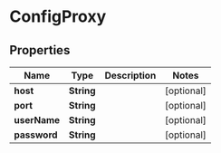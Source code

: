 

# ConfigProxy


## Properties

| Name | Type | Description | Notes |
|------------ | ------------- | ------------- | -------------|
|**host** | **String** |  |  [optional] |
|**port** | **String** |  |  [optional] |
|**userName** | **String** |  |  [optional] |
|**password** | **String** |  |  [optional] |



